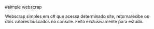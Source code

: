 #simple webscrap

Webscrap simples em c# que acessa determinado site, retorna/exibe os dois valores buscados no console.
Feito exclusivamente para estudo.
